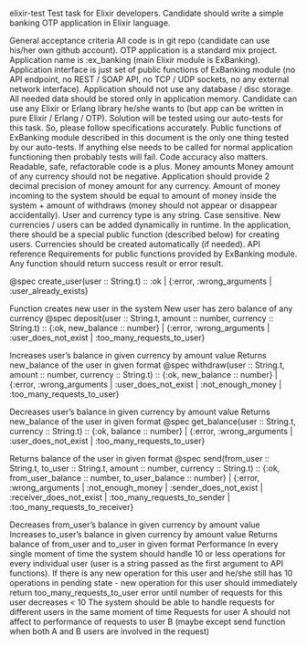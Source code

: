 elixir-test
Test task for Elixir developers. Candidate should write a simple banking OTP application in Elixir language.

General acceptance criteria
All code is in git repo (candidate can use his/her own github account).
OTP application is a standard mix project.
Application name is :ex_banking (main Elixir module is ExBanking).
Application interface is just set of public functions of ExBanking module (no API endpoint, no REST / SOAP API, no TCP / UDP sockets, no any external network interface).
Application should not use any database / disc storage. All needed data should be stored only in application memory.
Candidate can use any Elixir or Erlang library he/she wants to (but app can be written in pure Elixir / Erlang / OTP).
Solution will be tested using our auto-tests for this task. So, please follow specifications accurately.
Public functions of ExBanking module described in this document is the only one thing tested by our auto-tests. If anything else needs to be called for normal application functioning then probably tests will fail.
Code accuracy also matters. Readable, safe, refactorable code is a plus.
Money amounts
Money amount of any currency should not be negative.
Application should provide 2 decimal precision of money amount for any currency.
Amount of money incoming to the system should be equal to amount of money inside the system + amount of withdraws (money should not appear or disappear accidentally).
User and currency type is any string. Case sensitive. New currencies / users can be added dynamically in runtime. In the application, there should be a special public function (described below) for creating users. Currencies should be created automatically (if needed).
API reference
Requirements for public functions provided by ExBanking module. Any function should return success result or error result.

@spec create_user(user :: String.t) :: :ok | {:error, :wrong_arguments | :user_already_exists}

Function creates new user in the system
New user has zero balance of any currency
@spec deposit(user :: String.t, amount :: number, currency :: String.t) :: {:ok, new_balance :: number} | {:error, :wrong_arguments | :user_does_not_exist | :too_many_requests_to_user}

Increases user’s balance in given currency by amount value
Returns new_balance of the user in given format
@spec withdraw(user :: String.t, amount :: number, currency :: String.t) :: {:ok, new_balance :: number} | {:error, :wrong_arguments | :user_does_not_exist | :not_enough_money | :too_many_requests_to_user}

Decreases user’s balance in given currency by amount value
Returns new_balance of the user in given format
@spec get_balance(user :: String.t, currency :: String.t) :: {:ok, balance :: number} | {:error, :wrong_arguments | :user_does_not_exist | :too_many_requests_to_user}

Returns balance of the user in given format
@spec send(from_user :: String.t, to_user :: String.t, amount :: number, currency :: String.t) :: {:ok, from_user_balance :: number, to_user_balance :: number} | {:error, :wrong_arguments | :not_enough_money | :sender_does_not_exist | :receiver_does_not_exist | :too_many_requests_to_sender | :too_many_requests_to_receiver}

Decreases from_user’s balance in given currency by amount value
Increases to_user’s balance in given currency by amount value
Returns balance of from_user and to_user in given format
Performance
In every single moment of time the system should handle 10 or less operations for every individual user (user is a string passed as the first argument to API functions). If there is any new operation for this user and he/she still has 10 operations in pending state - new operation for this user should immediately return too_many_requests_to_user error until number of requests for this user decreases < 10
The system should be able to handle requests for different users in the same moment of time
Requests for user A should not affect to performance of requests to user B (maybe except send function when both A and B users are involved in the request)